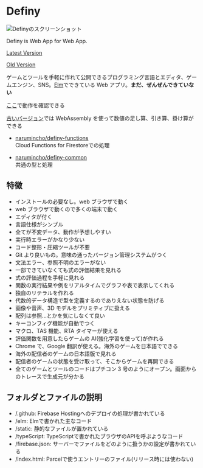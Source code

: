 # Definy

![Definyのスクリーンショット](https://repository-images.githubusercontent.com/168463361/72534f00-ec72-11e9-94f3-370ab473bc28)

Definy is Web App for Web App.

[Latest Version](https://definy.app/?hl=en)

[Old Version](https://definy-old.web.app/)

ゲームとツールを手軽に作れて公開できるプログラミング言語とエディタ、ゲームエンジン、SNS。[Elm](https://elm-lang.org/)でできている Web アプリ。**まだ、ぜんぜんできていない**

[ここ](https://definy.app/?hl=ja)で動作を確認できる

[古いバージョン](https://definy-old.web.app/)では WebAssembly を使って数値の足し算、引き算、掛け算ができる

- [narumincho/definy-functions](https://github.com/narumincho/definy-functions)  
Cloud Functions for Firestoreでの処理

- [narumincho/definy-common](https://github.com/narumincho/definy-common)  
共通の型と処理

## 特徴

-   インストールの必要なし。web ブラウザで動く
-   web ブラウザで動くので多くの端末で動く
-   エディタが付く
-   言語仕様がシンプル
-   全てが不変データ、動作が予想しやすい
-   実行時エラーがかなり少ない
-   コード整形・圧縮ツールが不要
-   Git より良いもの。意味の通ったバージョン管理システムがつく
-   文法エラー、参照不明のエラーがない
-   一部できていなくても式の評価結果を見れる
-   式の評価過程を手軽に見れる
-   関数の実行結果や例をリアルタイムでグラフや表で表示してくれる
-   独自のリテラルを作れる
-   代数的データ構造で型を定義するのでありえない状態を防げる
-   画像や音声、3D モデルをプリミティブに扱える
-   配列は参照…とかを気にしなくて良い
-   キーコンフィグ機能が自動でつく
-   マクロ、TAS 機能、RTA タイマーが使える
-   評価関数を用意したらゲームの AI(強化学習を使って)が作れる
-   Chrome で、Google 翻訳が使える。海外のゲームを日本語でできる
-   海外の配信者のゲームの日本語版で見れる
-   配信者のゲームの状態を受け取って、そこからゲームを再開できる
-   全てのゲームとツールのコードはプチコン 3 号のようにオープン。画面からのトレースで生成元が分かる

## フォルダとファイルの説明

- /.github: Firebase Hostingへのデプロイの処理が書かれている
- /elm: Elmで書かれた主なコード
- /static: 静的なファイルが置かれている
- /typeScript: TypeScriptで書かれたブラウザのAPIを呼ぶようなコード
- /firebase.json: サーバーでファイルをどのように扱うかの設定が書かれている
- /index.html: Parcelで使うエントリーのファイル(リリース時には使わない)
